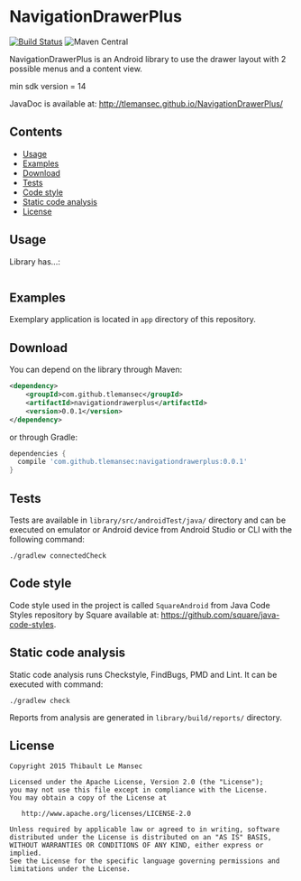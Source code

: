 # NavigationDrawerPlus

[![Build Status](https://travis-ci.org/tlemansec/NavigationDrawerPlus.svg?branch=master)](https://travis-ci.org/tlemansec/NavigationDrawerPlus)
![Maven Central](https://img.shields.io/maven-central/v/com.github.tlemansec/navigationdrawerplus.svg?style=flat)

NavigationDrawerPlus is an Android library to use the drawer layout with 2 possible menus and a content view.

min sdk version = 14

JavaDoc is available at: http://tlemansec.github.io/NavigationDrawerPlus/

Contents
--------

- [Usage](#usage)  
- [Examples](#examples)
- [Download](#download)
- [Tests](#tests)
- [Code style](#code-style)
- [Static code analysis](#static-code-analysis)
- [License](#license)

Usage
-----

Library has...:

```java

```

Examples
--------

Exemplary application is located in `app` directory of this repository.

Download
--------

You can depend on the library through Maven:

```xml
<dependency>
    <groupId>com.github.tlemansec</groupId>
    <artifactId>navigationdrawerplus</artifactId>
    <version>0.0.1</version>
</dependency>
```

or through Gradle:

```groovy
dependencies {
  compile 'com.github.tlemansec:navigationdrawerplus:0.0.1'
}
```

Tests
-----

Tests are available in `library/src/androidTest/java/` directory and can be executed on emulator or Android device from Android Studio or CLI with the following command:

```
./gradlew connectedCheck
```

Code style
----------

Code style used in the project is called `SquareAndroid` from Java Code Styles repository by Square available at: https://github.com/square/java-code-styles.

Static code analysis
--------------------

Static code analysis runs Checkstyle, FindBugs, PMD and Lint. It can be executed with command:

 ```
 ./gradlew check
 ```

Reports from analysis are generated in `library/build/reports/` directory.

License
-------

    Copyright 2015 Thibault Le Mansec

    Licensed under the Apache License, Version 2.0 (the "License");
    you may not use this file except in compliance with the License.
    You may obtain a copy of the License at

       http://www.apache.org/licenses/LICENSE-2.0

    Unless required by applicable law or agreed to in writing, software
    distributed under the License is distributed on an "AS IS" BASIS,
    WITHOUT WARRANTIES OR CONDITIONS OF ANY KIND, either express or implied.
    See the License for the specific language governing permissions and
    limitations under the License.
